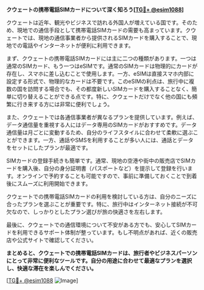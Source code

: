 **クウェートの携帯電話SIMカードについて深く知ろう[[TG💪+ @esim1088](https://t.me/s/esim1088)]**

クウェートは近年、観光やビジネスで訪れる外国人が増えている国です。そのため、現地での通信手段として携帯電話SIMカードの需要も高まっています。クウェートでは、現地の通信事業者から提供されるSIMカードを購入することで、現地での電話やインターネットが便利に利用できます。

まず、クウェートの携帯電話SIMカードには主に二つの種類があります。一つは通常のSIMカード、もう一つはeSIMです。通常のSIMカードは物理的にカードが存在し、スマホに差し込むことで使用します。一方、eSIMは直接スマホ内部に設定する形式で、物理的なカードは不要です。このeSIMの利点は、旅行中に複数の国を訪問する場合でも、その都度新しいSIMカードを購入することなく、簡単に切り替えることができる点です。特に、クウェートだけでなく他の国にも頻繁に行き来する方には非常に便利でしょう。

また、クウェートでは各通信事業者が異なるプランを提供しています。例えば、データ通信量を重視する人にはデータ専用のSIMカードがおすすめです。データ通信量は月ごとに変動するため、自分のライフスタイルに合わせて柔軟に選ぶことができます。一方、通話やSMSを利用することが多い人には、通話とデータをセットにしたプランが最適です。

SIMカードの登録手続きも簡単です。通常、現地の空港や街中の販売店でSIMカードを購入後、自分の身分証明書（パスポートなど）を提示して登録を行います。オンラインで予約することも可能ですので、事前に準備しておくことで到着後にスムーズに利用開始できます。

クウェートでの携帯電話SIMカードの利用を検討している方は、自分のニーズに合ったプランを選ぶことが重要です。特に、旅行中はインターネット接続が不可欠なので、しっかりとしたプラン選びが旅の快適さを左右します。

最後に、クウェートでの通信環境について不安がある方でも、安心してSIMカードを利用できるサポート体制が整っています。もし不明点があれば、近くの販売店や公式サイトで確認してください。

**まとめると、クウェートでの携帯電話SIMカードは、旅行者やビジネスパーソンにとって非常に便利なツールです。自分の用途に合わせて最適なプランを選択し、快適な滞在を楽しんでください。**

[[TG💪+ @esim1088](https://t.me/s/esim1088) ![Image](https://i.postimg.cc/Y0z9fWf4/image.png)]